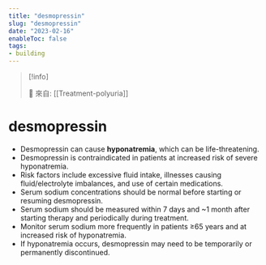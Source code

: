 ```yaml
---
title: "desmopressin"
slug: "desmopressin"
date: "2023-02-16"
enableToc: false
tags:
- building
---
```


> [!info]
>
> 🌱 來自: [[Treatment-polyuria]]

# desmopressin

- Desmopressin can cause **hyponatremia**, which can be life-threatening.
- Desmopressin is contraindicated in patients at increased risk of severe hyponatremia.
- Risk factors include excessive fluid intake, illnesses causing fluid/electrolyte imbalances, and use of certain medications.
- Serum sodium concentrations should be normal before starting or resuming desmopressin.
- Serum sodium should be measured within 7 days and ~1 month after starting therapy and periodically during treatment.
- Monitor serum sodium more frequently in patients ≥65 years and at increased risk of hyponatremia.
- If hyponatremia occurs, desmopressin may need to be temporarily or permanently discontinued.
